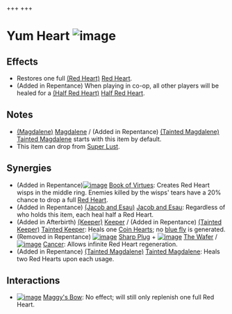 +++
+++

 # Yum Heart ![image](/image/Yum_Heart.png) 

Effects
---------


* Restores one full [(Red Heart)](/wiki/Red_Heart "Red Heart") [Red Heart](/wiki/Red_Heart "Red Heart").
* (Added in Repentance) When playing in co-op, all other players will be healed for a [(Half Red Heart)](/wiki/Half_Red_Heart "Half Red Heart") [Half Red Heart](/wiki/Half_Red_Heart "Half Red Heart").


Notes
-------


* [(Magdalene)](/wiki/Magdalene "Magdalene") [Magdalene](/wiki/Magdalene "Magdalene") / (Added in Repentance)  [(Tainted Magdalene)](/wiki/Tainted_Magdalene "Tainted Magdalene") [Tainted Magdalene](/wiki/Tainted_Magdalene "Tainted Magdalene") starts with this item by default.
* This item can drop from [Super Lust](/wiki/Super_Lust "Super Lust").


Synergies
-----------


* (Added in Repentance)[![image](/image/Book_of_Virtues.png)](/wiki/Book_of_Virtues "Book of Virtues") [Book of Virtues](/wiki/Book_of_Virtues "Book of Virtues"): Creates Red Heart wisps in the middle ring. Enemies killed by the wisps' tears have a 20% chance to drop a full [Red Heart](/wiki/Hearts "Hearts").
* (Added in Repentance)  [(Jacob and Esau)](/wiki/Jacob_and_Esau "Jacob and Esau") [Jacob and Esau](/wiki/Jacob_and_Esau "Jacob and Esau"): Regardless of who holds this item, each heal half a Red Heart.
* (Added in Afterbirth)  [(Keeper)](/wiki/Keeper "Keeper") [Keeper](/wiki/Keeper "Keeper") / (Added in Repentance)  [(Tainted Keeper)](/wiki/Tainted_Keeper "Tainted Keeper") [Tainted Keeper](/wiki/Tainted_Keeper "Tainted Keeper"): Heals one [Coin Hearts](/wiki/Health#Coin_Hearts "Health"); no [blue fly](/wiki/Blue_fly "Blue fly") is generated.
* (Removed in Repentance) [![image](/image/Sharp_Plug.png)](/wiki/Sharp_Plug "Sharp Plug") [Sharp Plug](/wiki/Sharp_Plug "Sharp Plug") + [![image](/image/The_Wafer.png)](/wiki/The_Wafer "The Wafer") [The Wafer](/wiki/The_Wafer "The Wafer") / [![image](/image/Cancer.png)](/wiki/Cancer "Cancer") [Cancer](/wiki/Cancer "Cancer"): Allows infinite Red Heart regeneration.
* (Added in Repentance)  [(Tainted Magdalene)](/wiki/Tainted_Magdalene "Tainted Magdalene") [Tainted Magdalene](/wiki/Tainted_Magdalene "Tainted Magdalene"): Heals two Red Hearts upon each usage.


Interactions
--------------


* [![image](/image/Maggy%27s_Bow.png)](/wiki/Maggy%27s_Bow "Maggy's Bow") [Maggy's Bow](/wiki/Maggy%27s_Bow "Maggy's Bow"): No effect; will still only replenish one full Red Heart.



